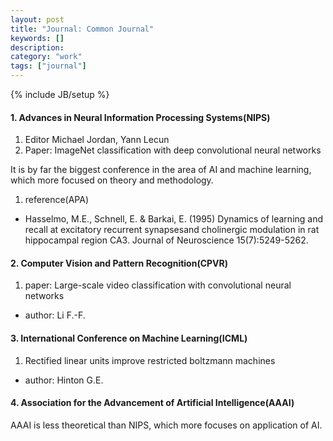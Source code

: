 ```yaml
---
layout: post
title: "Journal: Common Journal"
keywords: []
description: 
category: "work"
tags: ["journal"]
---
```

{% include JB/setup %}


#### 1. Advances in Neural Information Processing Systems(NIPS)
1. Editor Michael Jordan, Yann Lecun
2. Paper: ImageNet classification with deep convolutional neural networks

It is by far the biggest conference in the area of AI and machine learning,
which more focused on theory and methodology.

1. reference(APA)
- Hasselmo, M.E., Schnell, E. & Barkai, E. (1995) Dynamics of learning and
  recall at excitatory recurrent synapsesand cholinergic modulation in rat
  hippocampal region CA3. Journal of Neuroscience 15(7):5249-5262.

#### 2. Computer Vision and Pattern Recognition(CPVR)

1. paper: Large-scale video classification with convolutional neural networks
- author: Li F.-F.


#### 3. International Conference on Machine Learning(ICML)
1. Rectified linear units improve restricted boltzmann machines
- author: Hinton G.E.

#### 4. Association for the Advancement of Artificial Intelligence(AAAI)
AAAI is less theoretical than NIPS, which more focuses on application of AI.
